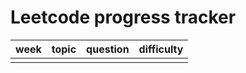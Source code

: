 # Leetcode progress tracker

| week | topic | question | difficulty |
| ---- | ----- | -------- | ---------- |
|      |       |          |            |
